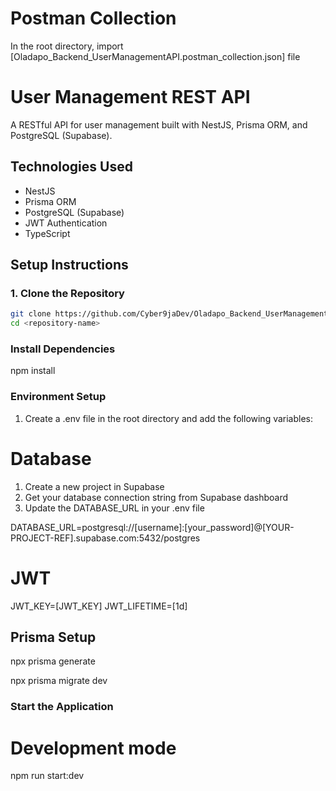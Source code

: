 ###
# Postman Collection
In the root directory, import [Oladapo_Backend_UserManagementAPI.postman_collection.json] file

# User Management REST API

A RESTful API for user management built with NestJS, Prisma ORM, and PostgreSQL (Supabase).

## Technologies Used
- NestJS
- Prisma ORM
- PostgreSQL (Supabase)
- JWT Authentication
- TypeScript


## Setup Instructions

### 1. Clone the Repository

```bash
git clone https://github.com/Cyber9jaDev/Oladapo_Backend_UserManagementAPI.git
cd <repository-name>
```
###  Install Dependencies
npm install

### Environment Setup
1.  Create a .env file in the root directory and add the following variables:

# Database
<!-- Database Setup -->
1.  Create a new project in Supabase
2.  Get your database connection string from Supabase dashboard
3.  Update the DATABASE_URL in your .env file

DATABASE_URL=postgresql://[username]:[your_password]@[YOUR-PROJECT-REF].supabase.com:5432/postgres

# JWT
JWT_KEY=[JWT_KEY]
JWT_LIFETIME=[1d]

## Prisma Setup
<!-- # Generate Prisma Client -->
npx prisma generate
<!-- # Run migrations -->
npx prisma migrate dev

### Start the Application 
# Development mode
npm run start:dev
